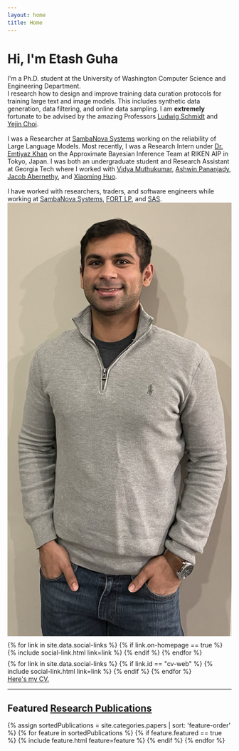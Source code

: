 ```yaml
---
layout: home
title: Home
---
```


<div id ="intro-wrapper" class="l-middle">
	<div id="intro-title-wrapper" class="intro-left">
		<h1 id="intro-title">Hi, I'm Etash Guha</h1>
		<div id="intro-subtitle">
			I'm a Ph.D. student at the University of Washington Computer Science and Engineering Department.
		</div>
	</div>
	<div class="intro-left">
	<div class="intro-left">
		I research how to design and improve training data curation protocols for training large text and image models. This includes synthetic data generation, data filtering, and online data sampling. I am <b>extremely</b> fortunate  to be advised by the amazing Professors <a href="https://people.csail.mit.edu/ludwigs"> Ludwig Schmidt</a> and <a href="https://homes.cs.washington.edu/~yejin"> Yejin Choi</a>.
	</div>
	<div style="height: 1rem"></div>
	<div class="intro-left">
		I was a Researcher at <a href="https://sambanova.ai/?gclid=CjwKCAiAqIKNBhAIEiwAu_ZLDr2s7pJ9vwSq0IiztdcXjYXR4VyjhZznyNNJ1QiqNxQw6M7PjVBJqBoCKYsQAvD_BwE">SambaNova Systems</a> working on the reliability of Large Language Models. Most recently, I was a Research Intern under <a href="https://emtiyaz.github.io/">Dr. Emtiyaz Khan</a> on the Approximate Bayesian Inference Team at RIKEN AIP in Tokyo, Japan. I was both an undergraduate student and Research Assistant at Georgia Tech where I worked with <a href="https://vmuthukumar.ece.gatech.edu/">Vidya Muthukumar</a>, <a href="https://sites.gatech.edu/ashwin-pananjady">Ashwin Pananjady</a>,  <a href="https://faculty.cc.gatech.edu/~jabernethy9"> Jacob Abernethy</a>, and <a href="https://www.isye.gatech.edu/users/xiaoming-huo">Xiaoming Huo</a>. 
	</div>
	<div style="height: 1rem"></div>
	<div>
		I have worked with researchers, traders, and software engineers while working at <a href="https://sambanova.ai/?gclid=CjwKCAiAqIKNBhAIEiwAu_ZLDr2s7pJ9vwSq0IiztdcXjYXR4VyjhZznyNNJ1QiqNxQw6M7PjVBJqBoCKYsQAvD_BwE">SambaNova Systems</a>, <a href="https://www.fortlp.com/">FORT LP</a>, and <a href="https://www.sas.com/en_us/home.html">SAS</a>.
	</div>
	<!-- <div style="height: 1rem"></div>
	<div>
		My research is supported by a <a href="https://www.nasa.gov/strg/nstrf">NASA Space Technology Research Fellowship</a>.
	</div> -->
</div>

<div class="intro-right">
	<img id="intro-image" class="intro-right" src="/images/portrait.jpg">
	<div style="height: 0.5rem"></div>
	<div id="intro-image-links" class="intro-right">
		{% for link in site.data.social-links %}
			{% if link.on-homepage == true %}
				{% include social-link.html link=link %}
			{% endif %}
		{% endfor %}
	</div>
	<div style="height: 0.5rem"></div>
	<div id="intro-cv-wrapper" class="intro-right">
		{% for link in site.data.social-links %}
			{% if link.id == "cv-web" %}
				{% include social-link.html link=link %}
			{% endif %}
		{% endfor %}
		<div id="intro-cv"><a href="/cv">Here's my CV.</a></div>
	</div>
	</div>
</div>

<hr class="l-middle home-hr">

<h2 class="feature-title l-middle">
	Featured <a href="/cv#publications">Research Publications</a>
</h2>
<div class="cover-wrapper l-screen">
	{% assign sortedPublications = site.categories.papers | sort: 'feature-order' %}
	{% for feature in sortedPublications %}
		{% if feature.featured == true %}
			{% include feature.html feature=feature %}
		{% endif %}
	{% endfor %}
</div>


<!-- <p class="l-middle intro-text" markdown="1">
	Including a list of [projects][projects], the [blog][blog], [monthly music playlists][monthly-music], [stuff I use][stuff-i-use], and the [archive][archive].
</p> -->


